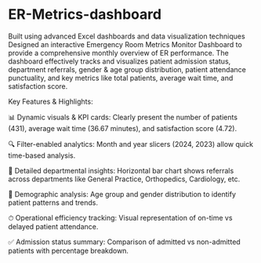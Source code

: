 # ER-Metrics-dashboard
Built using advanced Excel dashboards and data visualization techniques
Designed an interactive Emergency Room Metrics Monitor Dashboard to provide a comprehensive monthly overview of ER performance. The dashboard effectively tracks and visualizes patient admission status, department referrals, gender & age group distribution, patient attendance punctuality, and key metrics like total patients, average wait time, and satisfaction score.

Key Features & Highlights:

📊 Dynamic visuals & KPI cards: Clearly present the number of patients (431), average wait time (36.67 minutes), and satisfaction score (4.72).

🔍 Filter-enabled analytics: Month and year slicers (2024, 2023) allow quick time-based analysis.

🏥 Detailed departmental insights: Horizontal bar chart shows referrals across departments like General Practice, Orthopedics, Cardiology, etc.

👥 Demographic analysis: Age group and gender distribution to identify patient patterns and trends.

⏱ Operational efficiency tracking: Visual representation of on-time vs delayed patient attendance.

✅ Admission status summary: Comparison of admitted vs non-admitted patients with percentage breakdown.

